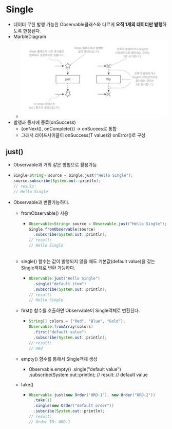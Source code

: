 Single
===
* 데이터 무한 발행 가능한 Observable클래스와 다르게 **오직 1개의 데이터만 발행**하도록 한정된다.
* MarbleDiagram
  * ![](img/marblediagram_single.png)
* 발행과 동시에 종료(onSuccess)
  * {onNext(), onComplete()} -> onSucees로 통합
  * 그래서 라이프사이클이 onSuccess(T value)와 onError()로 구성

just()
---
* Observable과 거의 같은 방법으로 활용가능
* ```java
  Single<String> source = Single.just("Hello Single");
  source.subscribe(System.out::println);
  // result:
  // Hello Single
* Observable과 변환가능하다.
  * fromObservable() 사용
    * ```java
      Observable<String> source = Observable.just("Hello Single");
      Single.fromObservable(source)
        .subscribe(System.out::println);
      // result:
      // Hello Single
 
  * single() 함수는 값이 발행되지 않을 때도 기본값(default value)을 갖는 Single객체로 변환 가능하다.
    * ```java
      Observable.just("Hello Single")
        .single("default item")
        .subscribe(System.out::println);
      // result:
      // Hello Single
      
  * first() 함수를 호출하면 Observable이 Single객체로 변환된다.
    * ```java
      String[] colors = {"Red", "Blue", "Gold"};
      Observable.fromArray(colors)
        .first("default value")
        .subscribe(System.out::println);
      // result:
      // Red
      
  * empty() 함수를 통해서 Single객체 생성
    * Observable.empty()
        .single("default value")
        .subscribe(System.out::println);
      // result:
      // default value
      
  * take()
    * ```java
      Observable.just(new Order("ORD-1"), new Order("ORD-2"))
        .take(1)
        .single(new Order("default order"))
        .subsribe(System.out::println);
      // result:
      // Order ID: ORD-1
       
       
